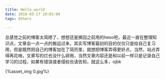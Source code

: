 ```yaml
---
title: Hello_world
date: 2018-03-17 19:01:04
tags: Others

---
```




总感觉之前的博客太简陋了，想想还是换回之前用的hexo吧，最近一直在整理知识点，文章会一点一点的搬运过来，其实写博客最初的目的仅仅只是给自己复习用，但是既然把自己的博客加在了简历里，就想把博客弄得更好点，当然，站点弄得再花哨，文章写的烂也没什么卵用，当然文章内容还是和以前一样只是记录自己学习的过程，如果有错误或者侵权也请告知，就这么多，ojbk

<!--more-->

{%asset_img 0.jpg%}